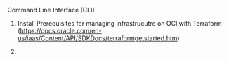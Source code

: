 Command Line Interface (CLI)

1. Install Prerequisites for managing infrastrucutre on OCI with Terraform (https://docs.oracle.com/en-us/iaas/Content/API/SDKDocs/terraformgetstarted.htm)

2. 
